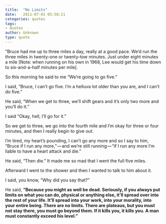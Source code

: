 ```yaml
---
title:  "No Limits"
date:   2011-07-01 05:58:21
categories: quotes
tags:
- Quotes
author: Unknown
type: quote
---
```


“Bruce had me up to three miles a day, really at a good pace. We’d run the three miles in twenty-one or twenty-tow minutes. Just under eight minutes a mile [Note: when running on his own in 1968, Lee would get his time down to six-and-a-half minutes per mile].

So this morning he said to me “We’re going to go five.”

I said, “Bruce, I can’t go five. I’m a helluva lot older than you are, and I can’t do five.”

He said, “When we get to three, we’ll shift gears and it’s only two more and you’ll do it.”

I said “Okay, hell, I’ll go for it.”

So we get to three, we go into the fourth mile and I’m okay for three or four minutes, and then I really begin to give out.

I’m tired, my heart’s pounding, I can’t go any more and so I say to him, “Bruce if I run any more,” — and we’re still running — “if I run any more I’m liable to have a heart attack and die.”

He said, “Then die.” It made me so mad that I went the full five miles.

Afterward I went to the shower and then I wanted to talk to him about it.

I said, you know, “Why did you say that?”

He said, **“Because you might as well be dead. Seriously, if you always put limits on what you can do, physical or anything else, it’ll spread over into the rest of your life. It’ll spread into your work, into your morality, into your entire being. There are no limits. There are plateaus, but you must not stay there, you must go beyond them. If it kills you, it kills you. A man must constantly exceed his level.”**